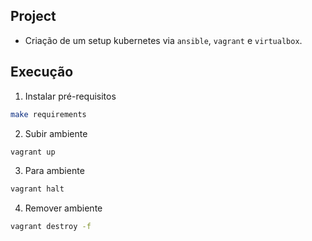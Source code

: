 ## Project

- Criação de um setup kubernetes via `ansible`, `vagrant` e `virtualbox`.

## Execução

1. Instalar pré-requisitos

```bash
make requirements
```

2. Subir ambiente

```bash
vagrant up
```

3. Para ambiente

```bash
vagrant halt
```

4. Remover ambiente

```bash
vagrant destroy -f
```